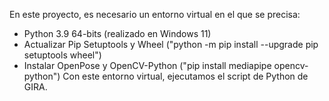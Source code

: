 En este proyecto, es necesario un entorno virtual en el que se precisa:
- Python 3.9 64-bits (realizado en Windows 11)
- Actualizar Pip Setuptools y Wheel ("python -m pip install --upgrade pip setuptools wheel") 
- Instalar OpenPose y OpenCV-Python ("pip install mediapipe opencv-python")
Con este entorno virtual, ejecutamos el script de Python de GIRA.
